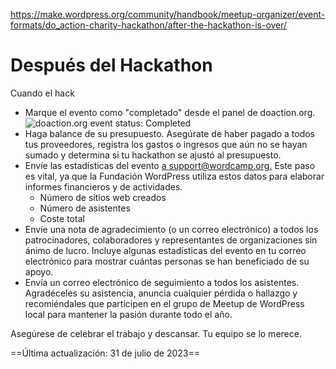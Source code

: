 https://make.wordpress.org/community/handbook/meetup-organizer/event-formats/do_action-charity-hackathon/after-the-hackathon-is-over/

# Después del Hackathon

Cuando el hack

- Marque el evento como "completado" desde el panel de doaction.org.  
    ![doaction.org event status: Completed](https://make.wordpress.org/community/files/2023/07/Screenshot_2023-07-31_at_11_02_14.png)
- Haga balance de su presupuesto. Asegúrate de haber pagado a todos tus proveedores, registra los gastos o ingresos que aún no se hayan sumado y determina si tu hackathon se ajustó al presupuesto.
- Envíe las estadísticas del evento [a support@wordcamp.org.](mailto:support@wordcamp.org) Este paso es vital, ya que la Fundación WordPress utiliza estos datos para elaborar informes financieros y de actividades.
    - Número de sitios web creados
    - Número de asistentes
    - Coste total
- Envíe una nota de agradecimiento (o un correo electrónico) a todos los patrocinadores, colaboradores y representantes de organizaciones sin ánimo de lucro. Incluye algunas estadísticas del evento en tu correo electrónico para mostrar cuántas personas se han beneficiado de su apoyo.
- Envía un correo electrónico de seguimiento a todos los asistentes. Agradéceles su asistencia, anuncia cualquier pérdida o hallazgo y recomiéndales que participen en el grupo de Meetup de WordPress local para mantener la pasión durante todo el año.

Asegúrese de celebrar el trabajo y descansar. Tu equipo se lo merece.

==Última actualización: 31 de julio de 2023==